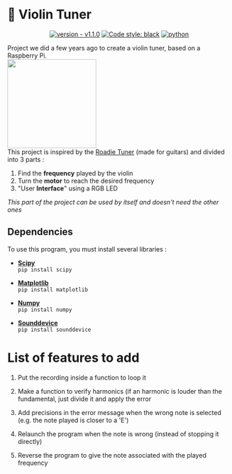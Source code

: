 # 🎻 Violin Tuner

<div align = "center">
    
<a href="">[![version - v1.1.0](https://img.shields.io/badge/version-v1.1.0-4ec1ff)](https://github.com/thomassamoth/violin-tuner/releases/tag/1.1.0)</a>
<a href="">[![Code style: black](https://img.shields.io/badge/code%20style-black-000000.svg)](https://github.com/psf/black)</a>
<a href="">[![python](https://img.shields.io/badge/python-3.8.10-blue)](http://python.org)</a>
</div>

Project we did a few years ago to create a violin tuner, based on a Raspberry Pi.  
<img src="https://upload.wikimedia.org/wikipedia/commons/thumb/b/b8/Raspberry_Pi_3_B%2B_%2839906370335%29.png/1280px-Raspberry_Pi_3_B%2B_%2839906370335%29.png" height="200">  
This project is inspired by the [Roadie Tuner](https://www.roadiemusic.com/) (made for guitars) and divided into 3 parts : 
1. Find the **frequency** played by the violin
2. Turn the **motor** to reach the desired frequency
3. "User **Interface**" using a RGB LED

*This part of the project can be used by itself and doesn't need the other ones*

## Dependencies

To use this program, you must install several libraries :
- [**Scipy**](https://scipy.org/)  
    ```pip install scipy```

- [**Matplotlib**](https://matplotlib.org/)  
    ```pip install matplotlib```
- [**Numpy**](http://numpy.org)  
    ```pip install numpy```
- [**Sounddevice**](https://python-sounddevice.readthedocs.io/en/0.4.4/)  
    ```pip install sounddevice```

# List of features to add

1. Put the recording inside a function to loop it
2. Make a function to verify harmonics (if an harmonic is louder than the fundamental, just divide it and apply the error
3. Add precisions in the error message when the wrong note is selected (e.g. the note played is closer to a 'E')
4. Relaunch the program when the note is wrong (instead of stopping it directly)  

5. Reverse the program to give the note associated with the played frequency
